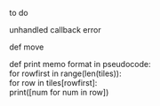 
to do

unhandled callback error

def move

def print memo
format in pseudocode:\
for rowfirst in range(len(tiles)):\
  for row in tiles[rowfirst]:\
    print([num for num in row])
    

